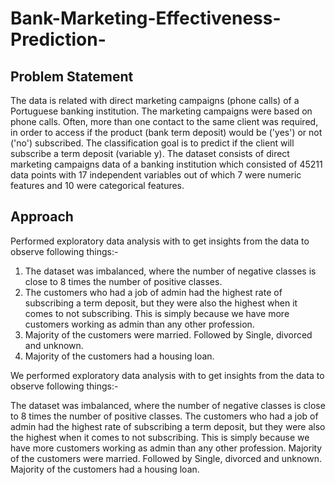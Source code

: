 # Bank-Marketing-Effectiveness-Prediction-

## Problem Statement
The data is related with direct marketing campaigns (phone calls) of a Portuguese banking institution. The marketing campaigns were based on phone calls. Often, more than one contact to the same client was required, in order to access if the product (bank term deposit) would be ('yes') or not ('no') subscribed. The classification goal is to predict if the client will subscribe a term deposit (variable y).
The dataset consists of direct marketing campaigns data of a banking institution which consisted of 45211 data points with 17 independent variables out of which 7 were numeric features and 10 were categorical features.


## Approach
Performed exploratory data analysis with to get insights from the data to observe following things:-

1. The dataset was imbalanced, where the number of negative classes is close to 8 times the number of positive classes.
2. The customers who had a job of admin had the highest rate of subscribing a term deposit, but they were also the highest when it comes to not subscribing. This is simply because we have more customers working as admin than any other profession.
3. Majority of the customers were married. Followed by Single, divorced and unknown.
4. Majority of the customers had a housing loan.

We performed exploratory data analysis with to get insights from the data to observe following things:-

The dataset was imbalanced, where the number of negative classes is close to 8 times the number of positive classes.
The customers who had a job of admin had the highest rate of subscribing a term deposit, but they were also the highest when it comes to not subscribing. This is simply because we have more customers working as admin than any other profession.
Majority of the customers were married. Followed by Single, divorced and unknown.
Majority of the customers had a housing loan.

